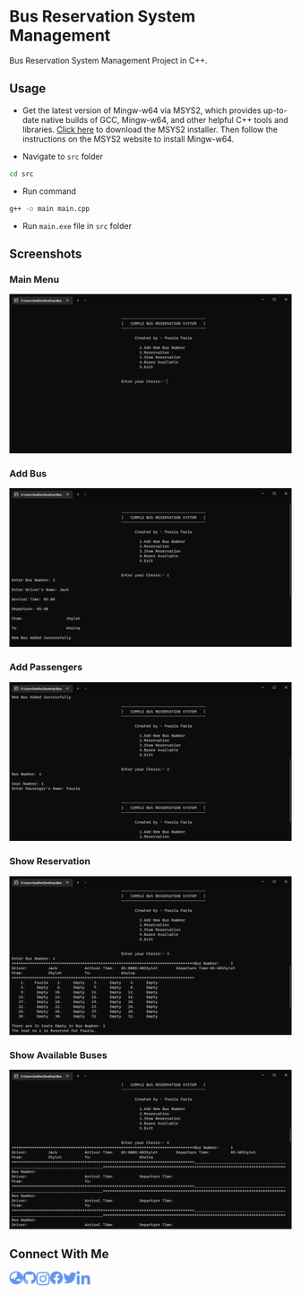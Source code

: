 # Bus Reservation System Management

Bus Reservation System Management Project in C++.

## Usage

- Get the latest version of Mingw-w64 via MSYS2, which provides up-to-date native builds of GCC, Mingw-w64, and other helpful C++ tools and libraries. [Click here](https://github.com/msys2/msys2-installer/releases/download/2022-06-03/msys2-x86_64-20220603.exe) to download the MSYS2 installer. Then follow the instructions on the MSYS2 website to install Mingw-w64.

- Navigate to `src` folder 

```bash
cd src
```

- Run command

```bash
g++ -o main main.cpp
```

- Run `main.exe` file in `src` folder

## Screenshots

### Main Menu

![Screenshot 1](screenshots/home.png "Main Menu")

### Add Bus

![Screenshot 2](screenshots/add-bus.png "Add Bus")

### Add Passengers

![Screenshot 3](screenshots/add-passenger.png "Add Passengers")

### Show Reservation

![Screenshot 4](screenshots/show-reservation.png "Show Reservation")

### Show Available Buses

![Screenshot 5](screenshots/show-available-buses.png "Show Available Buses")

## Connect With Me

[<img align="left" alt="nixrajput | Website" width="24px" src="https://raw.githubusercontent.com/nixrajput/nixlab-files/master/images/icons/globe-icon.svg" />][website]

[<img align="left" alt="nixrajput | GitHub" width="24px" src="https://raw.githubusercontent.com/nixrajput/nixlab-files/master/images/icons/github-brands.svg" />][github]

[<img align="left" alt="nixrajput | Instagram" width="24px" src="https://raw.githubusercontent.com/nixrajput/nixlab-files/master/images/icons/instagram-brands.svg" />][instagram]

[<img align="left" alt="nixrajput | Facebook" width="24px" src="https://raw.githubusercontent.com/nixrajput/nixlab-files/master/images/icons/facebook-brands.svg" />][facebook]

[<img align="left" alt="nixrajput | Twitter" width="24px" src="https://raw.githubusercontent.com/nixrajput/nixlab-files/master/images/icons/twitter-brands.svg" />][twitter]

[<img align="left" alt="nixrajput | LinkedIn" width="24px" src="https://raw.githubusercontent.com/nixrajput/nixlab-files/master/images/icons/linkedin-in-brands.svg" />][linkedin]

[github]: https://github.com/FouziaFaria
[website]: https://fouzia.bukharealsaif.com/
[facebook]: https://www.facebook.com/faria.alam.522
[twitter]: https://twitter.com/FouziaFariaTura
[instagram]: https://www.instagram.com/pandaria_228/
[linkedin]: https://www.linkedin.com/in/fouziafaria/
